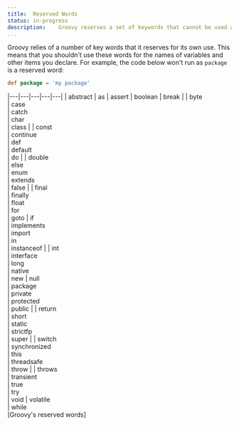 ```yaml
---
title:	Reserved Words  
status:	in-progress
description:	Groovy reserves a set of keywords that cannot be used as identifiers.  
...
```


Groovy relies of a number of key words that it reserves for its own use. This means that you shouldn't use these words for the names of variables and other items you declare. For example, the code below won't run as `package` is a reserved word:

```groovy
def package = 'my package'
```

|---|---|---|---|---|
| abstract | as  | assert | boolean | break |
| byte \
| case \
| catch \
| char \
| class |
| const \
| continue \
| def \
| default \
| do |
| double \
| else \
| enum \
| extends \
| false |
| final \
| finally \
| float \
| for \
| goto
| if \
| implements \
| import \
| in \
| instanceof |
| int \
| interface \
| long \
| native \
| new
| null \
| package \
| private \
| protected \
| public |
| return \
| short \
| static \
| strictfp \
| super |
| switch \
| synchronized \
| this \
| threadsafe \
| throw |
| throws \
| transient \
| true \
| try \
| void
| volatile \
| while  
[Groovy's reserved words]